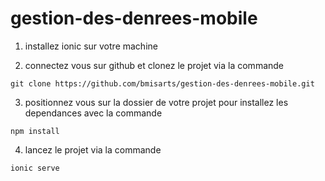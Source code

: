 # gestion-des-denrees-mobile


1. installez ionic sur votre machine

2. connectez vous sur github et clonez le projet via la commande 

```
git clone https://github.com/bmisarts/gestion-des-denrees-mobile.git
```

3. positionnez vous sur la dossier de votre projet pour installez les dependances avec la commande

```
npm install
```

4. lancez le projet via la commande

```
ionic serve
```



